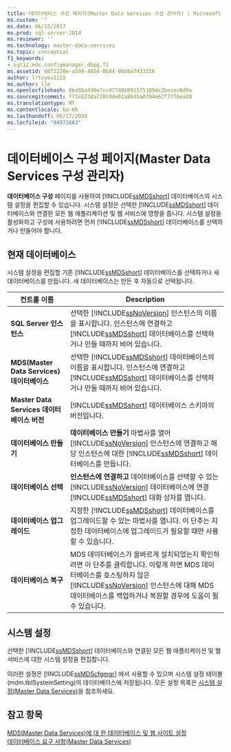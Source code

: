 ```yaml
---
title: 데이터베이스 구성 페이지(Master Data Services 구성 관리자) | Microsoft Docs
ms.custom: ''
ms.date: 06/13/2017
ms.prod: sql-server-2014
ms.reviewer: ''
ms.technology: master-data-services
ms.topic: conceptual
f1_keywords:
- sql12.mds.configmanager.dbpg.f1
ms.assetid: dd72220e-a599-465d-8b84-9bb6a7433216
author: lrtoyou1223
ms.author: lle
ms.openlocfilehash: 8bd5ba430e7cc477402891575109dc2becec6d9a
ms.sourcegitcommit: f71e523da72019de81a8bd5a0394a62f7f76ea20
ms.translationtype: MT
ms.contentlocale: ko-KR
ms.lasthandoff: 06/17/2020
ms.locfileid: "84971663"
---
```

# <a name="database-configuration-page-master-data-services-configuration-manager"></a>데이터베이스 구성 페이지(Master Data Services 구성 관리자)
  **데이터베이스 구성** 페이지를 사용하여 [!INCLUDE[ssMDSshort](../includes/ssmdsshort-md.md)] 데이터베이스의 시스템 설정을 편집할 수 있습니다. 시스템 설정은 선택한 [!INCLUDE[ssMDSshort](../includes/ssmdsshort-md.md)] 데이터베이스와 연결된 모든 웹 애플리케이션 및 웹 서비스에 영향을 줍니다. 시스템 설정을 활성화하고 구성에 사용하려면 먼저 [!INCLUDE[ssMDSshort](../includes/ssmdsshort-md.md)] 데이터베이스를 선택하거나 만들어야 합니다.  
  
## <a name="current-database"></a>현재 데이터베이스  
 시스템 설정을 편집할 기존 [!INCLUDE[ssMDSshort](../includes/ssmdsshort-md.md)] 데이터베이스를 선택하거나 새 데이터베이스를 만듭니다. 새 데이터베이스는 만든 후 자동으로 선택됩니다.  
  
|컨트롤 이름|Description|  
|------------------|-----------------|  
|**SQL Server 인스턴스**|선택한 [!INCLUDE[ssNoVersion](../includes/ssnoversion-md.md)] 인스턴스의 이름을 표시합니다. 인스턴스에 연결하고 [!INCLUDE[ssMDSshort](../includes/ssmdsshort-md.md)] 데이터베이스를 선택하거나 만들 때까지 비어 있습니다.|  
|**MDS(Master Data Services) 데이터베이스**|선택한 [!INCLUDE[ssMDSshort](../includes/ssmdsshort-md.md)] 데이터베이스의 이름을 표시합니다. 인스턴스에 연결하고 [!INCLUDE[ssMDSshort](../includes/ssmdsshort-md.md)] 데이터베이스를 선택하거나 만들 때까지 비어 있습니다.|  
|**Master Data Services 데이터베이스 버전**|[!INCLUDE[ssMDSshort](../includes/ssmdsshort-md.md)] 데이터베이스 스키마의 버전입니다.|  
|**데이터베이스 만들기**|**데이터베이스 만들기** 마법사를 열어 [!INCLUDE[ssNoVersion](../includes/ssnoversion-md.md)] 인스턴스에 연결하고 해당 인스턴스에 대한 [!INCLUDE[ssMDSshort](../includes/ssmdsshort-md.md)] 데이터베이스를 만듭니다.|  
|**데이터베이스 선택**|**인스턴스에 연결하고** 데이터베이스를 선택할 수 있는 [!INCLUDE[ssNoVersion](../includes/ssnoversion-md.md)] 데이터베이스에 연결 [!INCLUDE[ssMDSshort](../includes/ssmdsshort-md.md)] 대화 상자를 엽니다.|  
|**데이터베이스 업그레이드**|지정한 [!INCLUDE[ssMDSshort](../includes/ssmdsshort-md.md)] 데이터베이스를 업그레이드할 수 있는 마법사를 엽니다. 이 단추는 지정한 데이터베이스에 업그레이드가 필요할 때만 사용할 수 있습니다.|  
|**데이터베이스 복구**|MDS 데이터베이스가 올바르게 설치되었는지 확인하려면 이 단추를 클릭합니다. 이렇게 하면 MDS 데이터베이스를 호스팅하지 않은 [!INCLUDE[ssNoVersion](../includes/ssnoversion-md.md)] 인스턴스에 대해 MDS 데이터베이스를 백업하거나 복원할 경우에 도움이 될 수 있습니다.|  
  
## <a name="system-settings"></a>시스템 설정  
 선택한 [!INCLUDE[ssMDSshort](../includes/ssmdsshort-md.md)] 데이터베이스와 연결된 모든 웹 애플리케이션 및 웹 서비스에 대한 시스템 설정을 편집합니다.  
  
 이러한 설정은 [!INCLUDE[ssMDScfgmgr](../includes/ssmdscfgmgr-md.md)] 에서 사용할 수 있으며 시스템 설정 테이블(mdm.tblSystemSetting)의 데이터베이스에 저장됩니다. 모든 설정 목록은 [시스템 설정&#40;Master Data Services&#41;](system-settings-master-data-services.md)을 참조하세요.  
  
## <a name="see-also"></a>참고 항목  
 [MDS(Master Data Services)에 대 한 데이터베이스 및 웹 사이트 설정](../../2014/master-data-services/set-up-the-database-and-website-for-master-data-services.md)   
 [데이터베이스 요구 사항&#40;Master Data Services&#41;](install-windows/database-requirements-master-data-services.md)  
  
  
